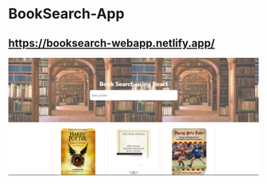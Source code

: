 # BookSearch-App

## https://booksearch-webapp.netlify.app/

![alt text](https://github.com/kadirkara22/BookSearch-App/blob/main/images/booksearch.PNG)
